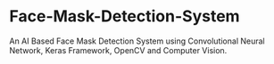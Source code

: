 # Face-Mask-Detection-System
An AI Based Face Mask Detection System using Convolutional Neural Network, Keras Framework, OpenCV and Computer Vision.
